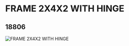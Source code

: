 # FRAME 2X4X2 WITH HINGE
## 18806
![FRAME 2X4X2 WITH HINGE](https://lc-www-live-s.legocdn.com/media/bricks/5/2/6113966.jpg)